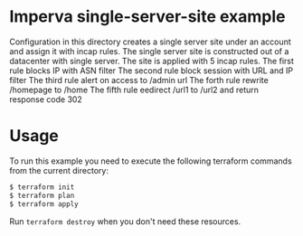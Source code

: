 # Imperva single-server-site example

Configuration in this directory creates a single server site under an account and assign it with incap rules.
The single server site is constructed out of a datacenter with single server.
The site is applied with 5 incap rules.
The first rule blocks IP with ASN filter
The second rule block session with URL and IP filter
The third rule alert on access to /admin url
The forth rule rewrite /homepage to /home
The fifth rule eedirect /url1 to /url2 and return response code 302

# Usage

To run this example you need to execute the following terraform commands from the current directory:

```bash
$ terraform init
$ terraform plan
$ terraform apply
```

Run `terraform destroy` when you don't need these resources.
